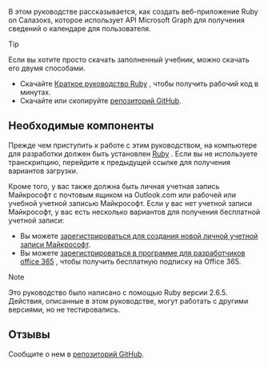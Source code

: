 <!-- markdownlint-disable MD002 MD041 -->

В этом руководстве рассказывается, как создать веб-приложение Ruby on Салазокs, которое использует API Microsoft Graph для получения сведений о календаре для пользователя.

> [!TIP]
> Если вы хотите просто скачать заполненный учебник, можно скачать его двумя способами.
>
> - Скачайте [Краткое руководство Ruby](https://developer.microsoft.com/graph/quick-start?platform=option-ruby) , чтобы получить рабочий код в минутах.
> - Скачайте или скопируйте [репозиторий GitHub](https://github.com/microsoftgraph/msgraph-training-rubyrailsapp).

## <a name="prerequisites"></a>Необходимые компоненты

Прежде чем приступить к работе с этим руководством, на компьютере для разработки должен быть установлен [Ruby](https://www.ruby-lang.org/en/downloads/) . Если вы не используете транскрипцию, перейдите к предыдущей ссылке для получения вариантов загрузки.

Кроме того, у вас также должна быть личная учетная запись Майкрософт с почтовым ящиком на Outlook.com или рабочей или учебной учетной записью Майкрософт. Если у вас нет учетной записи Майкрософт, у вас есть несколько вариантов для получения бесплатной учетной записи:

- Вы можете [зарегистрироваться для создания новой личной учетной записи Майкрософт](https://signup.live.com/signup?wa=wsignin1.0&rpsnv=12&ct=1454618383&rver=6.4.6456.0&wp=MBI_SSL_SHARED&wreply=https://mail.live.com/default.aspx&id=64855&cbcxt=mai&bk=1454618383&uiflavor=web&uaid=b213a65b4fdc484382b6622b3ecaa547&mkt=E-US&lc=1033&lic=1).
- Вы можете [зарегистрироваться в программе для разработчиков office 365](https://developer.microsoft.com/office/dev-program) , чтобы получить бесплатную подписку на Office 365.

> [!NOTE]
> Это руководство было написано с помощью Ruby версии 2.6.5. Действия, описанные в этом руководстве, могут работать с другими версиями, но не тестировались.

## <a name="feedback"></a>Отзывы

Сообщите о нем в [репозиторий GitHub](https://github.com/microsoftgraph/msgraph-training-rubyrailsapp).
